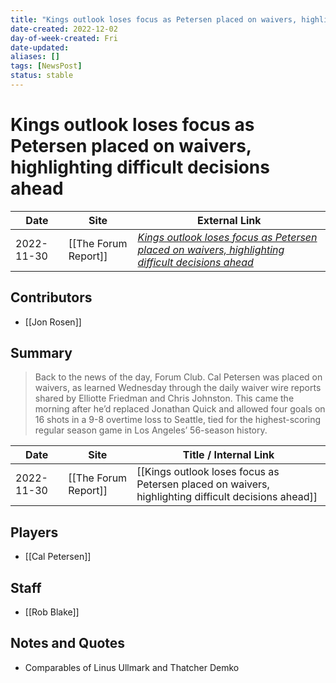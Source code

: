 ```yaml
---
title: "Kings outlook loses focus as Petersen placed on waivers, highlighting difficult decisions ahead"
date-created: 2022-12-02
day-of-week-created: Fri
date-updated: 
aliases: []
tags: [NewsPost]
status: stable
---
```


# Kings outlook loses focus as Petersen placed on waivers, highlighting difficult decisions ahead

| Date       | Site                 | External Link                                                                                                                                                                                                                   |
| ---------- | -------------------- | ------------------------------------------------------------------------------------------------------------------------------------------------------------------------------------------------------------------------------- |
| 2022-11-30 | [[The Forum Report]] | [*Kings outlook loses focus as Petersen placed on waivers, highlighting difficult decisions ahead*](https://theforumreport.com/kings-outlook-loses-focus-as-petersen-placed-on-waivers-highlighting-difficult-decisions-ahead/) |

## Contributors
- [[Jon Rosen]]

## Summary
> Back to the news of the day, Forum Club. Cal Petersen was placed on waivers, as learned Wednesday through the daily waiver wire reports shared by Elliotte Friedman and Chris Johnston. This came the morning after he’d replaced Jonathan Quick and allowed four goals on 16 shots in a 9-8 overtime loss to Seattle, tied for the highest-scoring regular season game in Los Angeles’ 56-season history.

| Date | Site | Title / Internal Link | 
| ---- | ---- | --------------------- |
| 2022-11-30 | [[The Forum Report]]              | [[Kings outlook loses focus as Petersen placed on waivers, highlighting difficult decisions ahead]]                                                               |

## Players
- [[Cal Petersen]]

## Staff
- [[Rob Blake]]

## Notes and Quotes
- Comparables of Linus Ullmark and Thatcher Demko

